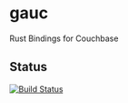 # gauc

Rust Bindings for Couchbase

## Status

[![Build Status](https://travis-ci.org/korczis/gauc.svg?branch=master)](https://travis-ci.org/korczis/gauc)


